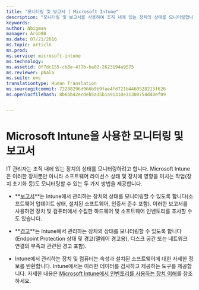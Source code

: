 ```yaml
---
title: "모니터링 및 보고서 | Microsoft Intune"
description: "모니터링 및 보고서를 사용하여 조직 내에 있는 장치의 상태를 모니터링합니다."
keywords: 
author: Nbigman
manager: Arob98
ms.date: 07/21/2016
ms.topic: article
ms.prod: 
ms.service: microsoft-intune
ms.technology: 
ms.assetid: 0f7dc155-cb8e-477b-ba02-2623194a9575
ms.reviewer: pbala
ms.suite: ems
translationtype: Human Translation
ms.sourcegitcommit: 72288296d966b9b9fae4fd721b4460528213f626
ms.openlocfilehash: 8b6bb42ecdeb5a35b1a91310e31300754d40ef09


---
```


# Microsoft Intune을 사용한 모니터링 및 보고서
IT 관리자는 조직 내에 있는 장치의 상태를 모니터링하려고 합니다. Microsoft Intune은 이러한 장치뿐만 아니라 소프트웨어 라이선스 상태 및 장치에 영향을 미치는 작업(장치 초기화 등)도 모니터링할 수 있는 두 가지 방법을 제공합니다.

-   **[보고서](understand-microsoft-intune-operations-by-using-reports.md)**는 Intune에서 관리하는 장치의 상태를 모니터링할 수 있도록 합니다(소프트웨어 업데이트 상태, 설치된 소프트웨어, 인증서 준수 포함). 
     이러한 보고서를 사용하면 장치 및 컴퓨터에서 수집한 하드웨어 및 소프트웨어 인벤토리를 조사할 수도 있습니다.

-   **[경고](get-notified-by-alerts.md)**는 Intune에서 관리하는 장치의 상태를 모니터링할 수 있도록 합니다(Endpoint Protection 상태 및 경고(맬웨어 경고용), 디스크 공간 또는 네트워크 연결의 부족과 관련된 경고 포함).

-   Intune에서 관리하는 장치 및 컴퓨터는 속성과 설치된 소프트웨어에 대한 자세한 정보를 반환합니다.  Intune에서는 이러한 데이터를 검사하고 제공하는 도구를 제공합니다. 자세한 내용은 [Microsoft Intune에서 인벤토리를 사용하는 장치 이해](understand-your-devices-with-inventory-in-microsoft-intune.md)를 참조하세요.




<!--HONumber=Jul16_HO3-->


